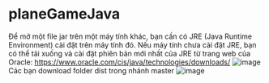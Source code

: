 # planeGameJava
Để mở một file jar trên một máy tính khác, bạn cần có JRE (Java Runtime Environment) cài đặt trên máy tính đó. Nếu máy tính chưa cài đặt JRE, bạn có thể tải xuống và cài đặt phiên bản mới nhất của JRE từ trang web của Oracle: https://www.oracle.com/cis/java/technologies/downloads/
![image](https://user-images.githubusercontent.com/98269018/235710133-ffc30968-756f-4e11-82d3-f617fdc9cb1a.png)
Các bạn download folder dist trong nhánh master
![image](https://user-images.githubusercontent.com/98269018/235710663-daf8cbf7-782e-49f7-8ee2-fa3c025465d6.png)
